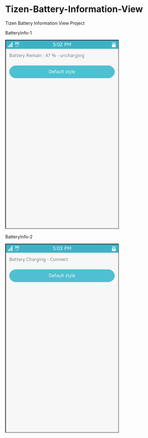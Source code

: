 # Tizen-Battery-Information-View
Tizen Battery Information View Project

BatteryInfo-1

![BatteryInfo-1](https://github.com/ShihabYasin/My-Tizen-Apps/blob/master/tizen-battery-information-view/BatteryInfo_Capture01.png)

BatteryInfo-2

![BatteryInfo-2](https://github.com/ShihabYasin/My-Tizen-Apps/blob/master/tizen-battery-information-view/BatteryInfo_Capture02.png)

